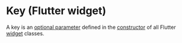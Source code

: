 # Key (Flutter widget)

A key is an [optional parameter](../../../../lang/features/functions/function-parameter-optional.md) defined in the [constructor](../../../../lang/features/oo/class-constructor.md) of all Flutter [widget](../../../../ui/widget.md) classes.